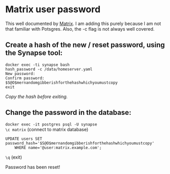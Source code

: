 # Matrix user password
This well documented by [Matrix](https://github.com/matrix-org/synapse#password-reset). I am adding this purely because I am not that familiar with Potsgres. Also, the -c flag is not always well covered.

## Create a hash of the new / reset password, using the Synapse tool:
```
docker exec -ti synapse bash
hash_password -c /data/homeserver.yaml
New password:
Confirm password:
$S@O$mernandomgibberishforthehashwhichyoumustcopy
exit
```
*Copy the hash before exiting.*

## Change the password in the database:
`docker exec -it postgres psql -U synapse`  
`\c matrix` (connect to matrix database)  
```
UPDATE users SET password_hash='$S@O$mernandomgibberishforthehashwhichyoumustcopy'
    WHERE name='@user:matrix.example.com';
```
`\q` (exit)  

Password has been reset!
